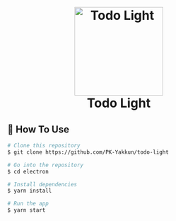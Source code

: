 <h1 align="center">
  <br>
  <img src="https://user-images.githubusercontent.com/77062779/177794538-88cd394a-412b-4454-af3c-6003b8f43279.png" alt="Todo Light" width="200">
  <br>
  Todo Light
  <br>
</h1>

## 📓 How To Use

```bash
# Clone this repository
$ git clone https://github.com/PK-Yakkun/todo-light

# Go into the repository
$ cd electron

# Install dependencies
$ yarn install

# Run the app
$ yarn start
```
